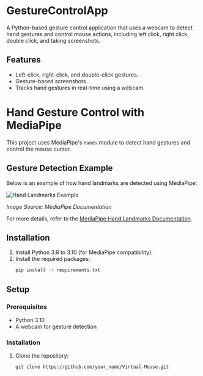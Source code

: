 # GestureControlApp

A Python-based gesture control application that uses a webcam to detect hand gestures and control mouse actions, including left click, right click, double click, and taking screenshots.

## Features
- Left-click, right-click, and double-click gestures.
- Gesture-based screenshots.
- Tracks hand gestures in real-time using a webcam.

# Hand Gesture Control with MediaPipe

This project uses MediaPipe's `Hands` module to detect hand gestures and control the mouse cursor.

## Gesture Detection Example

Below is an example of how hand landmarks are detected using MediaPipe:

![Hand Landmarks Example](https://mediapipe.dev/images/mobile/hand_landmarks.png)

*Image Source: MediaPipe Documentation*

For more details, refer to the [MediaPipe Hand Landmarks Documentation](https://mediapipe.readthedocs.io/en/latest/solutions/hands.html).

## Installation

1. Install Python 3.8 to 3.10 (for MediaPipe compatibility).
2. Install the required packages:
   ```bash
   pip install -r requirements.txt


## Setup

### Prerequisites
- Python 3.10 
- A webcam for gesture detection

### Installation
1. Clone the repository:
   ```bash
   git clone https://github.com/your_name/Virtual-Mouse.git

